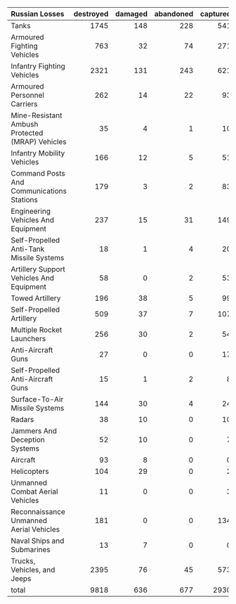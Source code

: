 | Russian Losses                                   |   destroyed |   damaged |   abandoned |   captured |   total |
|:-------------------------------------------------|------------:|----------:|------------:|-----------:|--------:|
| Tanks                                            |        1745 |       148 |         228 |        541 |    2662 |
| Armoured Fighting Vehicles                       |         763 |        32 |          74 |        271 |    1140 |
| Infantry Fighting Vehicles                       |        2321 |       131 |         243 |        621 |    3316 |
| Armoured Personnel Carriers                      |         262 |        14 |          22 |         93 |     391 |
| Mine-Resistant Ambush Protected  (MRAP) Vehicles |          35 |         4 |           1 |         10 |      50 |
| Infantry Mobility Vehicles                       |         166 |        12 |           5 |         51 |     234 |
| Command Posts And Communications Stations        |         179 |         3 |           2 |         83 |     267 |
| Engineering Vehicles And Equipment               |         237 |        15 |          31 |        149 |     432 |
| Self-Propelled Anti-Tank Missile Systems         |          18 |         1 |           4 |         20 |      43 |
| Artillery Support Vehicles And Equipment         |          58 |         0 |           2 |         53 |     113 |
| Towed Artillery                                  |         196 |        38 |           5 |         99 |     338 |
| Self-Propelled Artillery                         |         509 |        37 |           7 |        107 |     660 |
| Multiple Rocket Launchers                        |         256 |        30 |           2 |         54 |     342 |
| Anti-Aircraft Guns                               |          27 |         0 |           0 |         17 |      44 |
| Self-Propelled Anti-Aircraft Guns                |          15 |         1 |           2 |          8 |      26 |
| Surface-To-Air Missile Systems                   |         144 |        30 |           4 |         24 |     202 |
| Radars                                           |          38 |        10 |           0 |         10 |      58 |
| Jammers And Deception Systems                    |          52 |        10 |           0 |          7 |      69 |
| Aircraft                                         |          93 |         8 |           0 |          0 |     101 |
| Helicopters                                      |         104 |        29 |           0 |          2 |     135 |
| Unmanned Combat Aerial Vehicles                  |          11 |         0 |           0 |          3 |      14 |
| Reconnaissance Unmanned Aerial Vehicles          |         181 |         0 |           0 |        134 |     315 |
| Naval Ships and Submarines                       |          13 |         7 |           0 |          0 |      20 |
| Trucks, Vehicles, and Jeeps                      |        2395 |        76 |          45 |        573 |    3089 |
| total                                            |        9818 |       636 |         677 |       2930 |   14061 |